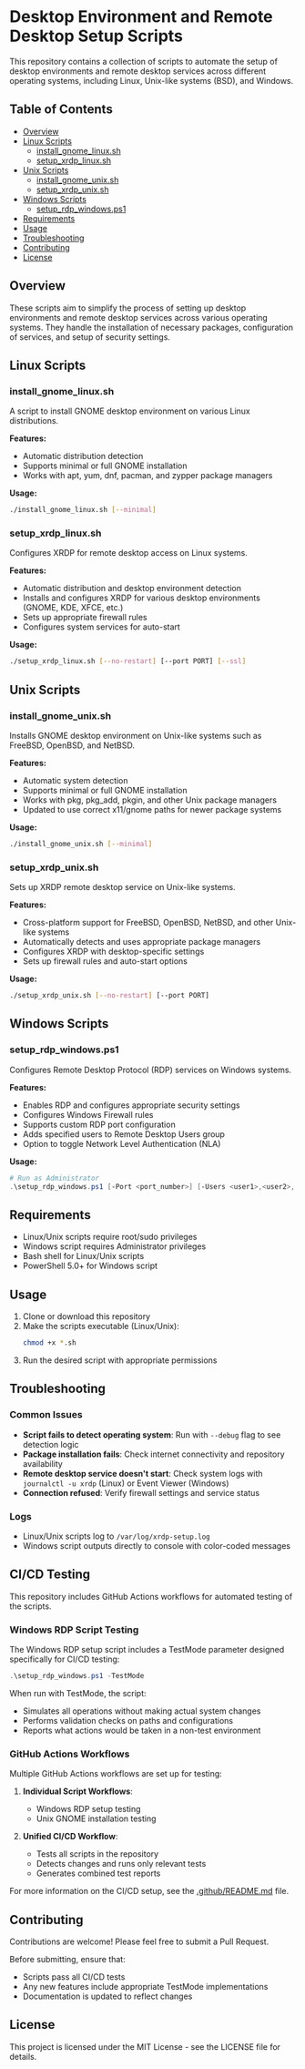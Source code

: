 # Desktop Environment and Remote Desktop Setup Scripts

This repository contains a collection of scripts to automate the setup of desktop environments and remote desktop services across different operating systems, including Linux, Unix-like systems (BSD), and Windows.

## Table of Contents

- [Overview](#overview)
- [Linux Scripts](#linux-scripts)
  - [install_gnome_linux.sh](#install_gnome_linuxsh)
  - [setup_xrdp_linux.sh](#setup_xrdp_linuxsh)
- [Unix Scripts](#unix-scripts)
  - [install_gnome_unix.sh](#install_gnome_unixsh)
  - [setup_xrdp_unix.sh](#setup_xrdp_unixsh)
- [Windows Scripts](#windows-scripts)
  - [setup_rdp_windows.ps1](#setup_rdp_windowsps1)
- [Requirements](#requirements)
- [Usage](#usage)
- [Troubleshooting](#troubleshooting)
- [Contributing](#contributing)
- [License](#license)

## Overview

These scripts aim to simplify the process of setting up desktop environments and remote desktop services across various operating systems. They handle the installation of necessary packages, configuration of services, and setup of security settings.

## Linux Scripts

### install_gnome_linux.sh

A script to install GNOME desktop environment on various Linux distributions.

**Features:**
- Automatic distribution detection
- Supports minimal or full GNOME installation
- Works with apt, yum, dnf, pacman, and zypper package managers

**Usage:**
```bash
./install_gnome_linux.sh [--minimal]
```

### setup_xrdp_linux.sh

Configures XRDP for remote desktop access on Linux systems.

**Features:**
- Automatic distribution and desktop environment detection
- Installs and configures XRDP for various desktop environments (GNOME, KDE, XFCE, etc.)
- Sets up appropriate firewall rules
- Configures system services for auto-start

**Usage:**
```bash
./setup_xrdp_linux.sh [--no-restart] [--port PORT] [--ssl]
```

## Unix Scripts

### install_gnome_unix.sh

Installs GNOME desktop environment on Unix-like systems such as FreeBSD, OpenBSD, and NetBSD.

**Features:**
- Automatic system detection
- Supports minimal or full GNOME installation
- Works with pkg, pkg_add, pkgin, and other Unix package managers
- Updated to use correct x11/gnome paths for newer package systems

**Usage:**
```bash
./install_gnome_unix.sh [--minimal]
```

### setup_xrdp_unix.sh

Sets up XRDP remote desktop service on Unix-like systems.

**Features:**
- Cross-platform support for FreeBSD, OpenBSD, NetBSD, and other Unix-like systems
- Automatically detects and uses appropriate package managers
- Configures XRDP with desktop-specific settings
- Sets up firewall rules and auto-start options

**Usage:**
```bash
./setup_xrdp_unix.sh [--no-restart] [--port PORT]
```

## Windows Scripts

### setup_rdp_windows.ps1

Configures Remote Desktop Protocol (RDP) services on Windows systems.

**Features:**
- Enables RDP and configures appropriate security settings
- Configures Windows Firewall rules
- Supports custom RDP port configuration
- Adds specified users to Remote Desktop Users group
- Option to toggle Network Level Authentication (NLA)

**Usage:**
```powershell
# Run as Administrator
.\setup_rdp_windows.ps1 [-Port <port_number>] [-Users <user1>,<user2>,...] [-DisableNLA]
```

## Requirements

- Linux/Unix scripts require root/sudo privileges
- Windows script requires Administrator privileges
- Bash shell for Linux/Unix scripts
- PowerShell 5.0+ for Windows script

## Usage

1. Clone or download this repository
2. Make the scripts executable (Linux/Unix):
   ```bash
   chmod +x *.sh
   ```
3. Run the desired script with appropriate permissions

## Troubleshooting

### Common Issues

- **Script fails to detect operating system**: Run with `--debug` flag to see detection logic
- **Package installation fails**: Check internet connectivity and repository availability
- **Remote desktop service doesn't start**: Check system logs with `journalctl -u xrdp` (Linux) or Event Viewer (Windows)
- **Connection refused**: Verify firewall settings and service status

### Logs

- Linux/Unix scripts log to `/var/log/xrdp-setup.log`
- Windows script outputs directly to console with color-coded messages

## CI/CD Testing

This repository includes GitHub Actions workflows for automated testing of the scripts.

### Windows RDP Script Testing

The Windows RDP setup script includes a TestMode parameter designed specifically for CI/CD testing:

```powershell
.\setup_rdp_windows.ps1 -TestMode
```

When run with TestMode, the script:
- Simulates all operations without making actual system changes
- Performs validation checks on paths and configurations
- Reports what actions would be taken in a non-test environment

### GitHub Actions Workflows

Multiple GitHub Actions workflows are set up for testing:

1. **Individual Script Workflows**:
   - Windows RDP setup testing
   - Unix GNOME installation testing

2. **Unified CI/CD Workflow**:
   - Tests all scripts in the repository
   - Detects changes and runs only relevant tests
   - Generates combined test reports

For more information on the CI/CD setup, see the [.github/README.md](.github/README.md) file.

## Contributing

Contributions are welcome! Please feel free to submit a Pull Request.

Before submitting, ensure that:
- Scripts pass all CI/CD tests
- Any new features include appropriate TestMode implementations
- Documentation is updated to reflect changes

## License

This project is licensed under the MIT License - see the LICENSE file for details.